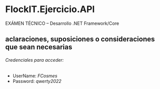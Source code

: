 # FlockIT.Ejercicio.API
EXÁMEN TÉCNICO – Desarrollo .NET Framework/Core

## aclaraciones, suposiciones o consideraciones que sean necesarias

###### Credenciales para acceder:
 - UserName: *FCosmes*
 - Password: *qwerty2022*
   
